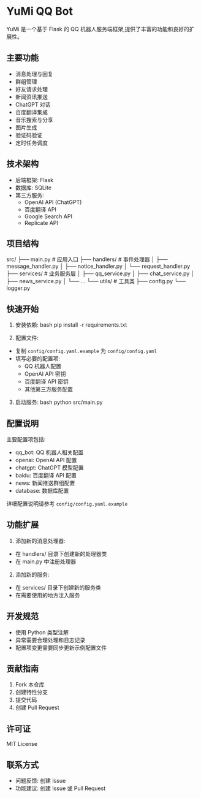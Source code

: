 # YuMi QQ Bot

YuMi 是一个基于 Flask 的 QQ 机器人服务端框架,提供了丰富的功能和良好的扩展性。

## 主要功能

- 消息处理与回复
- 群组管理
- 好友请求处理 
- 新闻资讯推送
- ChatGPT 对话
- 百度翻译集成
- 音乐搜索与分享
- 图片生成
- 验证码验证
- 定时任务调度

## 技术架构

- 后端框架: Flask
- 数据库: SQLite
- 第三方服务:
  - OpenAI API (ChatGPT)
  - 百度翻译 API
  - Google Search API
  - Replicate API

## 项目结构

src/
├── main.py # 应用入口
├── handlers/ # 事件处理器
│ ├── message_handler.py
│ ├── notice_handler.py
│ └── request_handler.py
├── services/ # 业务服务层
│ ├── qq_service.py
│ ├── chat_service.py
│ ├── news_service.py
│ └── ...
└── utils/ # 工具类
├── config.py
└── logger.py


## 快速开始

1. 安装依赖:
bash
pip install -r requirements.txt

2. 配置文件:
- 复制 `config/config.yaml.example` 为 `config/config.yaml`
- 填写必要的配置项:
  - QQ 机器人配置
  - OpenAI API 密钥
  - 百度翻译 API 密钥
  - 其他第三方服务配置

3. 启动服务:
bash
python src/main.py


## 配置说明

主要配置项包括:

- qq_bot: QQ 机器人相关配置
- openai: OpenAI API 配置
- chatgpt: ChatGPT 模型配置
- baidu: 百度翻译 API 配置
- news: 新闻推送群组配置
- database: 数据库配置

详细配置说明请参考 `config/config.yaml.example`

## 功能扩展

1. 添加新的消息处理器:
- 在 handlers/ 目录下创建新的处理器类
- 在 main.py 中注册处理器

2. 添加新的服务:
- 在 services/ 目录下创建新的服务类
- 在需要使用的地方注入服务

## 开发规范

- 使用 Python 类型注解
- 异常需要合理处理和日志记录
- 配置项变更需要同步更新示例配置文件

## 贡献指南

1. Fork 本仓库
2. 创建特性分支
3. 提交代码
4. 创建 Pull Request

## 许可证

MIT License

## 联系方式

- 问题反馈: 创建 Issue
- 功能建议: 创建 Issue 或 Pull Request
